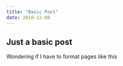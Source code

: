 ```yaml
---
title: "Basic Post"
date: 2018-12-08
---
```


## Just a basic post  ##  

Wondering if I have to format pages like this
